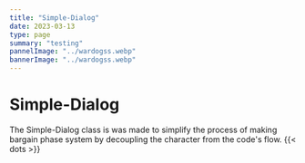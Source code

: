 ```yaml
---
title: "Simple-Dialog"
date: 2023-03-13
type: page
summary: "testing"
pannelImage: "../wardogss.webp"
bannerImage: "../wardogss.webp"
---
```


# Simple-Dialog
The Simple-Dialog class is was made to simplify the process of making bargain phase system by decoupling the character from the code's flow.
{{< dots >}}
